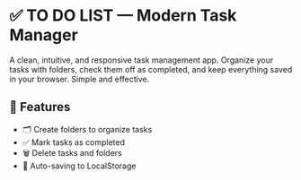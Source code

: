 # ✅ TO DO LIST — Modern Task Manager

A clean, intuitive, and responsive task management app. Organize your tasks with folders, check them off as completed, and keep everything saved in your browser. Simple and effective.

## 🚀 Features

- 🗂️ Create folders to organize tasks
- ✅ Mark tasks as completed
- 🗑️ Delete tasks and folders
- 💾 Auto-saving to LocalStorage
